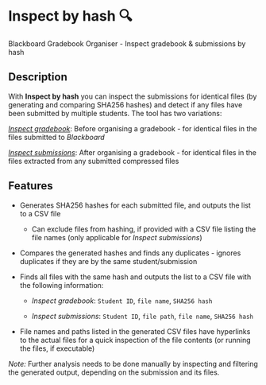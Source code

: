 # **Inspect by hash** :mag:

Blackboard Gradebook Organiser - Inspect gradebook & submissions by hash

## **Description**

With **Inspect by hash** you can inspect the submissions for identical files (by generating and comparing SHA256 hashes) and detect if any files have been submitted by multiple students. The tool has two variations:

[*Inspect gradebook*](usage.md#inspect-gradebook): Before organising a gradebook - for identical files in the files submitted to *Blackboard*

[*Inspect submissions*](usage.md#inspect-submissions): After organising a gradebook - for identical files in the files extracted from any submitted compressed files

## **Features**

- Generates SHA256 hashes for each submitted file, and outputs the list to a CSV file

    - Can exclude files from hashing, if provided with a CSV file listing the file names (only applicable for *Inspect submissions*)

- Compares the generated hashes and finds any duplicates - ignores duplicates if they are by the same student/submission

- Finds all files with the same hash and outputs the list to a CSV file with the following information:

    - *Inspect gradebook*: `Student ID`, `file name`, `SHA256 hash`

    - *Inspect submissions*: `Student ID`, `file path`, `file name`, `SHA256 hash`

- File names and paths listed in the generated CSV files have hyperlinks to the actual files for a quick inspection of the file contents (or running the files, if executable)

*Note:* Further analysis needs to be done manually by inspecting and filtering the generated output, depending on the submission and its files.
